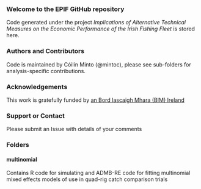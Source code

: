 ### Welcome to the EPIF GitHub repository
Code generated under the project _Implications of Alternative Technical Measures on the Economic Performance of the Irish Fishing Fleet_ is stored here.

### Authors and Contributors
Code is maintained by Cóilín Minto (@mintoc), please see sub-folders for analysis-specific contributions.

### Acknowledgements
This work is gratefully funded by [an Bord Iascaigh Mhara (BIM) Ireland](http://www.bim.ie)

### Support or Contact
Please submit an Issue with details of your comments 

### Folders

#### multinomial
Contains R code for simulating and ADMB-RE code for fitting multinomial mixed effects models of use in quad-rig catch comparison trials
